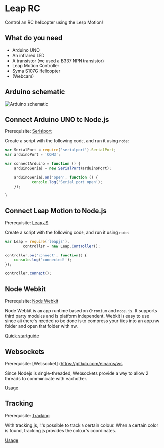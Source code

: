 # Leap RC

Control an RC helicopter using the Leap Motion!

## What do you need

- Arduino UNO
- An infrared LED
- A transistor (we used a B337 NPN transistor)
- Leap Motion Controller
- Syma S107G Helicopter
- (Webcam)

## Arduino schematic

![Arduino schematic](https://lh4.googleusercontent.com/-sgPLD4wMx9M/Uq9j9JoPXoI/AAAAAAAASOw/sCIufU5xXn0/w1246-h560-no/schema_bb.png)

## Connect Arduino UNO to Node.js

Prerequisite: [Serialport](https://github.com/voodootikigod/node-serialport)

Create a script with the following code, and run it using `node`:

```js
var SerialPort = require('serialport').SerialPort;
var arduinoPort = 'COM3';

var connectArduino = function () {
    arduinoSerial = new SerialPort(arduinoPort);

    arduinoSerial.on('open', function () {
            console.log('Serial port open');
    });

}
```

## Connect Leap Motion to Node.js

Prerequisite: [Leap JS](https://github.com/leapmotion/leapjs)

Create a script with the following code, and run it using `node`:

```js
var Leap = require('leapjs'),
        controller = new Leap.Controller();
        
controller.on('connect', function() {
	console.log('connected!');
});

controller.connect();
```

## Node Webkit

Prerequisite: [Node Webkit](https://github.com/rogerwang/node-webkit)

Node Webkit is an app runtime based on `Chromium` and `node.js`. It supports third party modules and is platform independent.
Webkit is easy to use since all there's needed to be done is to compress your files into an app.nw folder and open that folder with nw.

[Quick startguide](https://github.com/rogerwang/node-webkit#quick-start)

## Websockets

Prerequisite: [Websocket] (https://github.com/einaros/ws)

Since Nodejs is single-threaded, Websockets provide a way to allow 2 threads to communicate with eachother.

[Usage](https://github.com/sam45/leaprc/wiki/Websocket)

## Tracking

Prerequisite: [Tracking](https://github.com/eduardolundgren/tracking.js)

With tracking.js, it's possible to track a certain colour.
When a certain color is found, tracking.js provides the colour's coordinates.

[Usage](https://github.com/sam45/leaprc/wiki/Tracking)
